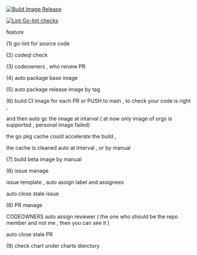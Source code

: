 [![Build Image Release](https://github.com/spidernet-io/spiderpool/actions/workflows/build-release-image.yaml/badge.svg)](https://github.com/spidernet-io/spiderpool/actions/workflows/build-release-image.yaml)

[![Lint Go-lint checks](https://github.com/spidernet-io/spiderpool/actions/workflows/lint-golang.yaml/badge.svg)](https://github.com/spidernet-io/spiderpool/actions/workflows/lint-golang.yaml)


feature

(1) go-lint for source code

(2) codeql check

(3) codeowners , who reivew PR

(4) auto package base image

(5) auto package release image by tag

(6) build CI image for each PR or PUSH to main , to check your code is right , 

and then auto gc the image at intarval ( at now only image of orgs is supported , personal image failed)

the go pkg cache could accelerate the build , 

the cache is cleaned auto at interval , or by manual

(7) build beta image by manual

(8) issue manage

issue template , auto assign label and assignees

auto close stale issue

(8) PR manage

CODEOWNERS auto assign reviewer ( the one who should be the repo member and not me , then you can see it )

auto close stale PR

(9) check chart under charts dierctory 



